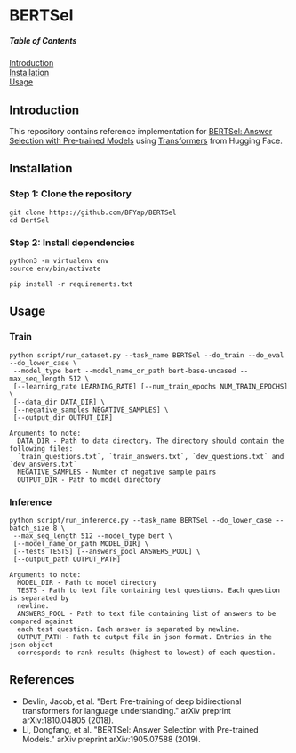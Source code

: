 # BERTSel

##### Table of Contents  
[Introduction](#introduction)  
[Installation](#installation)  
[Usage](#usage) 

## Introduction
This repository contains reference implementation for [BERTSel: Answer Selection with Pre-trained Models](https://arxiv.org/abs/1905.07588) using [Transformers](https://github.com/huggingface/transformers) from Hugging Face. 

## Installation
### Step 1: Clone the repository
```
git clone https://github.com/BPYap/BERTSel
cd BertSel
```
### Step 2: Install dependencies
```
python3 -m virtualenv env
source env/bin/activate

pip install -r requirements.txt
```

## Usage
### Train
```
python script/run_dataset.py --task_name BERTSel --do_train --do_eval --do_lower_case \
 --model_type bert --model_name_or_path bert-base-uncased --max_seq_length 512 \
 [--learning_rate LEARNING_RATE] [--num_train_epochs NUM_TRAIN_EPOCHS] \ 
 [--data_dir DATA_DIR] \
 [--negative_samples NEGATIVE_SAMPLES] \ 
 [--output_dir OUTPUT_DIR]

Arguments to note:
  DATA_DIR - Path to data directory. The directory should contain the following files:
  `train_questions.txt`, `train_answers.txt`, `dev_questions.txt` and `dev_answers.txt`
  NEGATIVE_SAMPLES - Number of negative sample pairs
  OUTPUT_DIR - Path to model directory
```

### Inference
```
python script/run_inference.py --task_name BERTSel --do_lower_case --batch_size 8 \ 
 --max_seq_length 512 --model_type bert \ 
 [--model_name_or_path MODEL_DIR] \
 [--tests TESTS] [--answers_pool ANSWERS_POOL] \ 
 [--output_path OUTPUT_PATH]
 
Arguments to note:
  MODEL_DIR - Path to model directory
  TESTS - Path to text file containing test questions. Each question is separated by 
  newline.
  ANSWERS_POOL - Path to text file containing list of answers to be compared against 
  each test question. Each answer is separated by newline.
  OUTPUT_PATH - Path to output file in json format. Entries in the json object 
  corresponds to rank results (highest to lowest) of each question.
```

## References
- Devlin, Jacob, et al. "Bert: Pre-training of deep bidirectional transformers for language understanding." arXiv preprint arXiv:1810.04805 (2018).
- Li, Dongfang, et al. "BERTSel: Answer Selection with Pre-trained Models." arXiv preprint arXiv:1905.07588 (2019).
